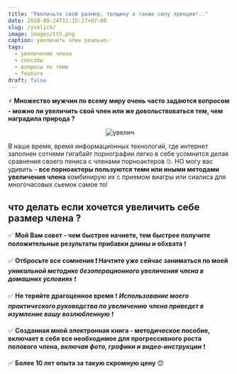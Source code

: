 ```yaml
---
title: "Увеличьте свой размер, толщину а также силу эрекции!.."
date: 2018-09-24T11:15:17+07:00
slug: /yvelich/
image: images/tt5.png
caption: увеличить член реально✅
tags:
  - увеличение члена
  - способы
  - вопросы по теме
  - feature
draft: false
---
```


⚡ **Множество мужчин по всему миру очень часто задаются вопросом - можно ли увеличить свой член или же довольствоваться тем, чем наградила природа ?**

<center>

![увелич](/images/uvelich.jpg)

</center>


 В наше время, время информационных технологий, где интернет заполнен сотнями гигабайт порнографии легко в себе усомнится делая сравнения своего пениса с членами порноактеров 🙄. НО могу вас удивить - **все порноактеры пользуются теми или иными методами увеличения члена** комбинирую их с приемом виагры или сиалиса для многочасовых сьемок самое то!

## что делать если хочется увеличить себе размер члена ?

✅ **Мой Вам совет - чем быстрее начнете, тем быстрее получите положительные результаты прибавки длины и обхвата**  ❗ 

✅ **Отбросьте все сомнения ❗ Начтите уже сейчас заниматься по моей** ***уникальной методике безоперационного увеличения члена в домашних условиях*** ❗ 

✅ **Не теряйте драгоценное время** ❗ ***Использование моего практического руководства по увеличению члена приведет в изумление вашу возлюбленную*** ❗

✅ **Созданная мной электронная книга - методическое пособие, включает в себя все необходимое для прогрессивного роста полового члена, *включая фото, графики и видео-инструкции*** ❗

✅ **Более 10 лет опыта за такую скромную цену** 😊

